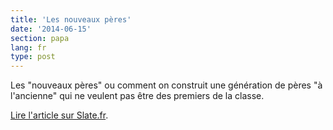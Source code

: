 ```yaml
---
title: 'Les nouveaux pères'
date: '2014-06-15'
section: papa
lang: fr
type: post
---
```


Les "nouveaux pères" ou comment on construit une génération de pères "à l'ancienne" qui ne veulent pas être des premiers de la classe.

[Lire l'article sur Slate.fr](http://www.slate.fr/story/88063/les-nouveaux-peres-ne-sont-pas-des-gens-fabuleux).
